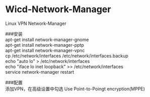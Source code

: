 Wicd-Network-Manager
====================

Linux VPN  Network-Manager<br/>

###安装<br/>
apt-get install network-manager-gnome<br/>
apt-get install network-manager-pptp<br/>
apt-get install network-manager-vpnc<br/>
cp /etc/network/interfaces /etc/network/interfaces.backup<br/>
echo "auto lo" > /etc/network/interfaces<br/>
echo "iface lo inet loopback" >> /etc/network/interfaces<br/>
service network-manager restart <br/>

###配置<br/>
添加VPN，在高级设置中勾选 Use Point-to-Poingt encryption(MPPE)<br/>
